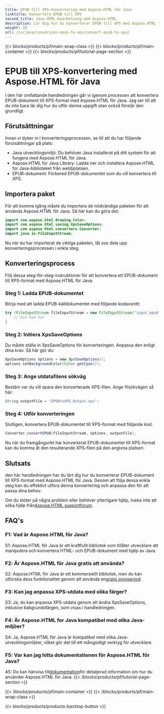 ```yaml
---
title: EPUB till XPS-konvertering med Aspose.HTML för Java
linktitle: Konvertera EPUB till XPS
second_title: Java HTML-bearbetning med Aspose.HTML
description: Lär dig hur du konverterar EPUB till XPS med Aspose.HTML för Java. Steg-för-steg guide med kodexempel. Utforska Aspose.HTMLs möjligheter.
weight: 10
url: /sv/java/conversion-epub-to-xps/convert-epub-to-xps/
---
```


{{< blocks/products/pf/main-wrap-class >}}
{{< blocks/products/pf/main-container >}}
{{< blocks/products/pf/tutorial-page-section >}}

# EPUB till XPS-konvertering med Aspose.HTML för Java

I den här omfattande handledningen går vi igenom processen att konvertera EPUB-dokument till XPS-format med Aspose.HTML för Java. Jag ser till att du inte bara lär dig hur du utför denna uppgift utan också förstår den grundligt. 

## Förutsättningar

Innan vi dyker in i konverteringsprocessen, se till att du har följande förutsättningar på plats:

- Java utvecklingsmiljö: Du behöver Java installerat på ditt system för att fungera med Aspose.HTML för Java.
- Aspose.HTML for Java Library: Ladda ner och installera Aspose.HTML for Java-biblioteket från webbplatsen.
- EPUB-dokument: Förbered EPUB-dokumentet som du vill konvertera till XPS.

## Importera paket

För att komma igång måste du importera de nödvändiga paketen för att använda Aspose.HTML för Java. Så här kan du göra det:

```java
import com.aspose.html.drawing.Color;
import com.aspose.html.saving.XpsSaveOptions;
import com.aspose.html.converters.Converter;
import java.io.FileInputStream;
```

Nu när du har importerat de viktiga paketen, låt oss dela upp konverteringsprocessen i enkla steg.

## Konverteringsprocess

Följ dessa steg-för-steg-instruktioner för att konvertera ett EPUB-dokument till XPS-format med Aspose.HTML för Java:

### Steg 1: Ladda EPUB-dokumentet

Börja med att ladda EPUB-källdokumentet med följande kodavsnitt:

```java
try (FileInputStream fileInputStream = new FileInputStream("input.epub")) {
    // Din kod här
}
```

### Steg 2: Initiera XpsSaveOptions

Du måste ställa in XpsSaveOptions för konverteringen. Anpassa den enligt dina krav. Så här gör du:

```java
XpsSaveOptions options = new XpsSaveOptions();
options.setBackgroundColor(Color.getCyan());
```

### Steg 3: Ange utdatafilens sökväg

Bestäm var du vill spara den konverterade XPS-filen. Ange filsökvägen så här:

```java
String outputFile = "EPUBtoXPS_Output.xps";
```

### Steg 4: Utför konverteringen

Slutligen, konvertera EPUB-dokumentet till XPS-format med följande kod:

```java
Converter.convertEPUB(fileInputStream, options, outputFile);
```

Nu när du framgångsrikt har konverterat EPUB-dokumentet till XPS-format kan du komma åt den resulterande XPS-filen på den angivna platsen.

## Slutsats

den här handledningen har du lärt dig hur du konverterar EPUB-dokument till XPS-format med Aspose.HTML för Java. Genom att följa dessa enkla steg kan du effektivt utföra denna konvertering och anpassa den för att passa dina behov.

 Om du stöter på några problem eller behöver ytterligare hjälp, tveka inte att söka hjälp från[Aspose.HTML supportforum](https://forum.aspose.com/).

## FAQ's

### F1: Vad är Aspose.HTML för Java?

S1: Aspose.HTML för Java är ett kraftfullt bibliotek som tillåter utvecklare att manipulera och konvertera HTML- och EPUB-dokument med hjälp av Java.

### F2: Är Aspose.HTML för Java gratis att använda?

 S2: Aspose.HTML för Java är ett kommersiellt bibliotek, men du kan utforska dess funktionalitet genom att använda en[gratis provperiod](https://releases.aspose.com/).

### F3: Kan jag anpassa XPS-utdata med olika färger?

S3: Ja, du kan anpassa XPS-utdata genom att ändra XpsSaveOptions, inklusive bakgrundsfärgen, som visas i handledningen.

### F4: Är Aspose.HTML for Java kompatibel med olika Java-miljöer?

S4: Ja, Aspose.HTML för Java är kompatibel med olika Java-utvecklingsmiljöer, vilket gör det till ett mångsidigt verktyg för utvecklare.

### F5: Var kan jag hitta dokumentationen för Aspose.HTML för Java?

 A5: Du kan hänvisa till[dokumentation](https://reference.aspose.com/html/java/)för detaljerad information om hur du använder Aspose.HTML för Java.
{{< /blocks/products/pf/tutorial-page-section >}}

{{< /blocks/products/pf/main-container >}}
{{< /blocks/products/pf/main-wrap-class >}}

{{< blocks/products/products-backtop-button >}}

